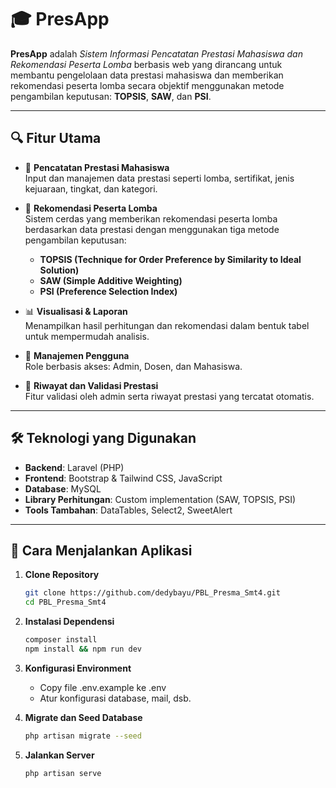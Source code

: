 # 🎓 PresApp

**PresApp** adalah *Sistem Informasi Pencatatan Prestasi Mahasiswa dan Rekomendasi Peserta Lomba* berbasis web yang dirancang untuk membantu pengelolaan data prestasi mahasiswa dan memberikan rekomendasi peserta lomba secara objektif menggunakan metode pengambilan keputusan: **TOPSIS**, **SAW**, dan **PSI**.

---

## 🔍 Fitur Utama

- 📌 **Pencatatan Prestasi Mahasiswa**  
  Input dan manajemen data prestasi seperti lomba, sertifikat, jenis kejuaraan, tingkat, dan kategori.

- 🧠 **Rekomendasi Peserta Lomba**  
  Sistem cerdas yang memberikan rekomendasi peserta lomba berdasarkan data prestasi dengan menggunakan tiga metode pengambilan keputusan:
  - **TOPSIS (Technique for Order Preference by Similarity to Ideal Solution)**
  - **SAW (Simple Additive Weighting)**
  - **PSI (Preference Selection Index)**

- 📊 **Visualisasi & Laporan**  
  Menampilkan hasil perhitungan dan rekomendasi dalam bentuk tabel untuk mempermudah analisis.

- 👥 **Manajemen Pengguna**  
  Role berbasis akses: Admin, Dosen, dan Mahasiswa.

- 🧾 **Riwayat dan Validasi Prestasi**  
  Fitur validasi oleh admin serta riwayat prestasi yang tercatat otomatis.

---

## 🛠️ Teknologi yang Digunakan

- **Backend**: Laravel (PHP)
- **Frontend**: Bootstrap & Tailwind CSS, JavaScript
- **Database**: MySQL
- **Library Perhitungan**: Custom implementation (SAW, TOPSIS, PSI)
- **Tools Tambahan**: DataTables, Select2, SweetAlert

---

## 🚀 Cara Menjalankan Aplikasi

1. **Clone Repository**
   ```bash
   git clone https://github.com/dedybayu/PBL_Presma_Smt4.git
   cd PBL_Presma_Smt4

2. **Instalasi Dependensi**
    ```bash
    composer install
    npm install && npm run dev

3. **Konfigurasi Environment**
    - Copy file .env.example ke .env
    - Atur konfigurasi database, mail, dsb.

4. **Migrate dan Seed Database**
    ```bash
    php artisan migrate --seed

5. **Jalankan Server**
    ```bash
    php artisan serve